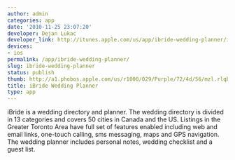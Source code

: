 ```yaml
---
author: admin
categories: app
date: '2010-11-25 23:07:20'
developer: Dejan Lukac
developer_link: http://itunes.apple.com/us/app/ibride-wedding-planner/id364490971?mt=8
devices: 
- ios
permalink: /app/ibride-wedding-planner/
slug: ibride-wedding-planner
status: publish
thumb: http://a1.phobos.apple.com/us/r1000/029/Purple/72/4d/56/mzl.rlqbobcs.175x175-75.jpg
title: iBride Wedding Planner
type: app
---
```


iBride is a wedding directory and planner. The wedding directory is divided in 13 categories and covers 50 cities in Canada and the US. Listings in the Greater Toronto Area have full set of features enabled including web and email links, one-touch calling, sms messaging, maps and GPS navigation. The wedding planner includes personal notes, wedding checklist and a guest list.
